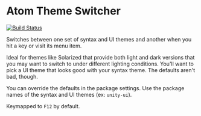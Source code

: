 # Atom Theme Switcher

[![Build Status](https://travis-ci.org/al3x/theme-switcher.svg?branch=master)](https://travis-ci.org/al3x/theme-switcher)

Switches between one set of syntax and UI themes and another when you hit a key or visit its menu item.

Ideal for themes like Solarized that provide both light and dark versions that you may want to switch to under different lighting conditions. You'll want to pick a UI theme that looks good with your syntax theme. The defaults aren't bad, though.

You can override the defaults in the package settings. Use the package names of the syntax and UI themes (ex: `unity-ui`).

Keymapped to `F12` by default.
